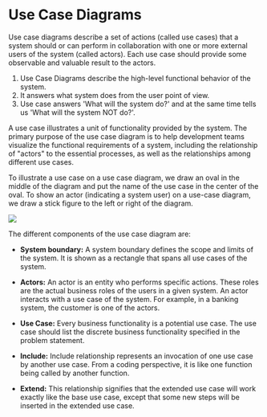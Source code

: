 # Use Case Diagrams
Use case diagrams describe a set of actions (called use cases) that a system should or can perform in collaboration with one or more external users of the system (called actors). Each use case should provide some observable and valuable result to the actors.

1. Use Case Diagrams describe the high-level functional behavior of the system.
2. It answers what system does from the user point of view.
3. Use case answers 'What will the system do?' and at the same time tells us 'What will the system NOT do?'.

A use case illustrates a unit of functionality provided by the system. The primary purpose of the use case diagram is to help development teams visualize the functional requirements of a system, including the relationship of "actors" to the essential processes, as well as the relationships among different use cases.

To illustrate a use case on a use case diagram, we draw an oval in the middle of the diagram and put the name of the use case in the center of the oval. To show an actor (indicating a system user) on a use-case diagram, we draw a stick figure to the left or right of the diagram.

![](https://markpersonal.oss-us-east-1.aliyuncs.com/pic/20220623231537.png)

The different components of the use case diagram are:

- **System boundary:** A system boundary defines the scope and limits of the system. It is shown as a rectangle that spans all use cases of the system.

- **Actors:** An actor is an entity who performs specific actions. These roles are the actual business roles of the users in a given system. An actor interacts with a use case of the system. For example, in a banking system, the customer is one of the actors.

- **Use Case:** Every business functionality is a potential use case. The use case should list the discrete business functionality specified in the problem statement.

- **Include:** Include relationship represents an invocation of one use case by another use case. From a coding perspective, it is like one function being called by another function.

- **Extend:** This relationship signifies that the extended use case will work exactly like the base use case, except that some new steps will be inserted in the extended use case.